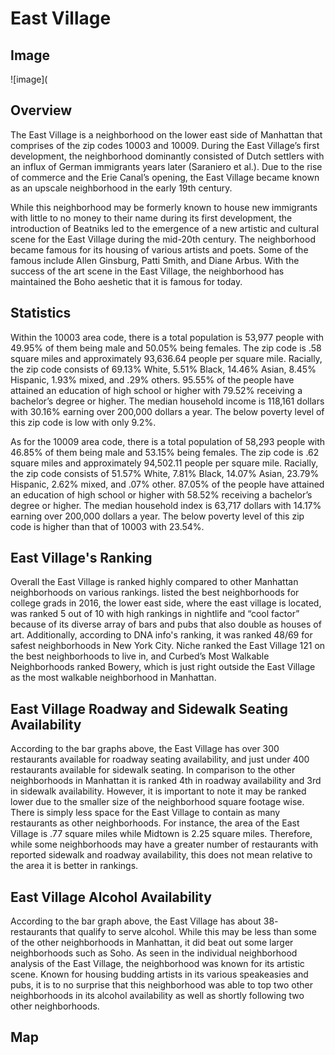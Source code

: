 # East Village

## Image 
![image](

## Overview  
The East Village is a neighborhood on the lower east side of Manhattan that comprises of the zip codes 10003 and 10009. During the East Village’s first development, the neighborhood dominantly consisted of Dutch settlers with an influx of German immigrants years later (Saraniero et al.). Due to the rise of commerce and the Erie Canal’s opening, the East Village became known as an upscale neighborhood in the early 19th century.

While this neighborhood may be formerly known to house new immigrants with little to no money to their name during its first development, the introduction of
Beatniks led to the emergence of a new artistic and cultural scene for the East Village during the mid-20th century. The neighborhood became famous for its housing of various artists and poets. Some of the famous include Allen Ginsburg, Patti Smith, and Diane Arbus. With the success of the art scene in the East Village, the neighborhood has maintained the Boho aeshetic that it is famous for today. 

## Statistics
Within the 10003 area code, there is a total population is 53,977 people with 49.95% of them being male and 50.05% being females. The zip code is .58 square miles and approximately 93,636.64 people per square mile. Racially, the zip code consists of 69.13% White, 5.51% Black, 14.46% Asian, 8.45% Hispanic, 1.93% mixed, and .29% others. 95.55% of the people have attained an education of high school or higher with 79.52% receiving a bachelor’s degree or higher. The median household income is 118,161 dollars with 30.16% earning over 200,000 dollars a year. The below poverty level of this zip code is low with only 9.2%. 

As for the 10009 area code, there is a total population of 58,293 people with 46.85% of them being male and 53.15% being females. The zip code is .62 square miles and approximately 94,502.11 people per square mile. Racially, the zip code consists of 51.57% White, 7.81% Black, 14.07% Asian, 23.79% Hispanic, 2.62% mixed, and .07% other. 87.05% of the people have attained an education of high school or higher with 58.52% receiving a bachelor’s degree or higher. The median household index is 63,717 dollars with 14.17% earning over 200,000 dollars a year. The below poverty level of this zip code is higher than that of 10003 with 23.54%. 


## East Village's Ranking
Overall the East Village is ranked highly compared to other Manhattan neighborhoods on various rankings. listed the best neighborhoods for college grads in 2016, the lower east side, where the east village is located, was ranked 5 out of 10 with high rankings in nightlife and “cool factor” because of its diverse array of bars and pubs that also double as houses of art. Additionally, according to DNA info's ranking, it was ranked 48/69 for safest neighborhoods in New York City. Niche ranked the East Village 121 on the best neighborhoods to live in, and Curbed’s Most Walkable Neighborhoods ranked Bowery, which is just right outside the East Village as the most walkable neighborhood in Manhattan. 


## East Village Roadway and Sidewalk Seating Availability
According to the bar graphs above, the East Village has over 300 restaurants available for roadway seating availability, and just under 400 restaurants available for sidewalk seating. In comparison to the other neighborhoods in Manhattan it is ranked 4th in roadway availability and 3rd in sidewalk availability. However, it is important to note it may be ranked lower due to the smaller size of the neighborhood square footage wise. There is simply less space for the East Village to contain as many restaurants as other neighborhoods. For instance, the area of the East Village is .77 square miles while Midtown is 2.25 square miles. Therefore, while some neighborhoods may have a greater number of restaurants with reported sidewalk and roadway availability, this does not mean relative to the area it is better in rankings.

## East Village Alcohol Availability
According to the bar graph above, the East Village has about 38- restaurants that qualify to serve alcohol. While this may be less than some of the other neighborhoods in Manhattan, it did beat out some larger neighborhoods such as Soho. As seen in the individual neighborhood analysis of the East Village, the neighborhood was known for its artistic scene. Known for housing budding artists in its various speakeasies and pubs, it is to no surprise that this neighborhood was able to top two other neighborhoods in its alcohol availability as well as shortly following two other neighborhoods.

## Map
